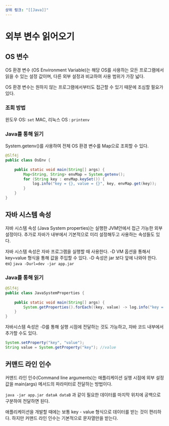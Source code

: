 ```yaml
---
상위 링크: "[[Java]]"
---
```

# 외부 변수 읽어오기

## OS 변수
OS 환경 변수 (OS Environment Variable)는 해당 OS를 사용하는 모든 프로그램에서 읽을 수 있는 설정 값이며, 다른 외부 설정과 비교하여 사용 범위가 가장 넓다.

OS 환경 변수는 원하지 않는 프로그램에서부터도 접근할 수 있기 때문에 조심할 필요가 있다.

### 조회 방법
윈도우 OS: `set`
MAC, 리눅스 OS : `printenv`

### Java를 통해 읽기
System.getenv()를 사용하여 전체 OS 환경 변수를 Map으로 조회할 수 있다.
```java
@Slf4j  
public class OsEnv {  
  
    public static void main(String[] args) {  
        Map<String, String> envMap = System.getenv();  
        for (String key : envMap.keySet()) {  
            log.info("key = {}, value = {}", key, envMap.get(key));  
        }  
    }  
}
```

## 자바 시스템 속성
자바 시스템 속성 (Java System properties)는 실행한 JVM안에서 접근 가능한 외부 설정이다. 추가로 자바가 내부에서 기본적으로 미리 설정해두고 사용하는 속성들도 있다.

자바 시스템 속성은 자바 프로그램을 실행할 때 사용한다. -D VM 옵션을 통해서 key=value 형식을 통해 값을 주입할 수 있다. -D 속성은 jar 보다 앞에 나와야 한다.
ex) `java -Durl=dev -jar app.jar`

### Java를 통해 읽기
```java
@Slf4j  
public class JavaSystemProperties {  
  
    public static void main(String[] args) {  
        System.getProperties().forEach((key, value) -> log.info("key = {}, value = {}", key, value));  
    }  
}
```

자바시스템 속성은 -D를 통해 실행 시점에 전달하는 것도 가능하고, 자바 코드 내부에서 추가할 수도 있다.
```java
System.setProperty("key", "value");
String value = System.getProperty("key"); //value
```

## 커맨드 라인 인수
커맨드 라인 인수(Command line arguments)는 애플리케이션 실행 시점에 외부 설정값을 main(args) 메서드의 파라미터로 전달하는 방법이다.

`java -jar app.jar dataA dataB` 과 같이 필요한 데이터를 마지막 위치에 공백으로 구분하여 전달하면 된다.

애플리케이션을 개발할 때에는 보통 key - value 형식으로 데이터를 받는 것이 편리하다. 하지만 커맨드 라인 인수는 기본적으로 문자열만을 받는다.


